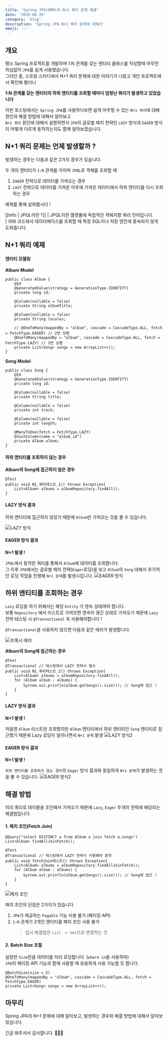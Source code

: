 ```yaml
---
title: 'Spring JPA(ORM)의 N+1 쿼리 문제 해결'
date: '2020-06-29'
category: 'blog'
description: 'Spring JPA N+1 쿼리 문제에 대해서'
emoji: '✅'
---
```


## 개요

평소 Spring 프로젝트를 개발하며 1:N 관계를 갖는 엔티티 클래스를 작성할때 아무런 의심없이 `JPA`를 쉽게 사용했습니다.  
그러던 중, 스프링 스터디에서 N+1 쿼리 문제에 대한 이야기가 나왔고 개인 프로젝트에서 확인해 봤더니

**1:N 관계를 갖는 엔티티의 하위 엔티티를 조회할 때마다 엄청난 쿼리가 발생하고 있었습니다**

이번 포스팅에서는 `Spring JPA`를 사용하다보면 쉽게 마주할 수 있는 `N+1 쿼리`에 대해 원인과 해결 방법에 대해서 알아보고  
`N+1 쿼리` 원인에 대해서 설명하면서 `JPA`의 글로벌 패치 전략인 `LAZY` 방식과 `EAGER` 방식이 어떻게 다르게 동작하는지도 함께 알아보겠습니다.

## N+1 쿼리 문제는 언제 발생할까 ?

발생하는 경우는 다음과 같은 2가지 경우가 있습니다.

두 개의 엔티티가 `1:N` 관계를 가지며 `JPQL`로 객체를 조회할 때

1. `EAGER` 전략으로 데이터를 가져오는 경우
2. `LAZY` 전략으로 데이터를 가져온 이후에 가져온 데이터에서 하위 엔티티를 다시 조회하는 경우

예제를 통해 살펴봅시다 !

[[info | JPQL이란 ?]]
| JPQL이란 플랫폼에 독립적인 객체지향 쿼리 언어입니다.  
| 자바 코드에서 데이터베이스를 조회할 때 특정 SQL이나 저장 엔진에 종속되지 않게 도와줍니다.

## N+1 쿼리 예제

#### 엔티티 모델링

**Album Model**

```java:title=Java
public class Album {
    @Id
    @GeneratedValue(strategy = GenerationType.IDENTITY)
    private long id;

    @Column(nullable = false)
    private String albumTitle;

    @Column(nullable = false)
    private String locales;

    // @OneToMany(mappedBy = "album", cascade = CascadeType.ALL, fetch = FetchType.EAGER) // 2번 상황
    @OneToMany(mappedBy = "album", cascade = CascadeType.ALL, fetch = FetchType.LAZY) // 1번 상황
    private List<Song> songs = new ArrayList<>();
}
```

**Song Model**

```java:title=Java
public class Song {
    @Id
    @GeneratedValue(strategy = GenerationType.IDENTITY)
    private long id;

    @Column(nullable = false)
    private String title;

    @Column(nullable = false)
    private int track;

    @Column(nullable = false)
    private int length;

    @ManyToOne(fetch = FetchType.LAZY)
    @JoinColumn(name = "album_id")
    private Album album;
}
```

#### 하위 엔티티를 조회하지 않는 경우

**Album의 Song에 접근하지 않은 경우**

```java:title=Java
@Test
public void N1_쿼리테스트_1() throws Exception{
    List<Album> albums = albumRepository.findAll();
}
```

#### LAZY 방식 결과

하위 엔티티에 접근하지 않았기 때문에 `Album`만 가져오는 것을 볼 수 있습니다.

![LAZY 방식](./images/lazy_1.png)

#### EAGER 방식 결과

**N+1 발생 !**

`JPQL`에서 동작한 쿼리를 통해서 `Album`에 데이터를 조회합니다.  
그 이후 `JPA`에서는 글로벌 패치 전략(`Eager`로딩)을 보고 `Album`의 `Song` 대해서 추가적인 로딩 작업을 진행해 `N+1 문제`를 발생시킵니다.
![EAGER 방식](./images/eager_1.png)

## 하위 엔티티를 조회하는 경우

`Lazy` 로딩을 하기 위해서는 해당 `Entity` 가 영속 상태여야 합니다.  
보통 `Repository` 에서 리스트로 가져오면 영속이 끊긴 상태로 가져오기 때문에 `Lazy` 전략 테스팅 시 `@Transactional` 꼭 사용해야합니다 !

`@Transactional`을 사용하지 않으면 다음과 같은 에러가 발생합니다.

![프록시 에러](./images/proxy_error.png)

**Album의 Song에 접근하는 경우**

```java:title=Java
@Test
@Transactional // 테스팅에서 LAZY 전략시 필수
public void N1_쿼리테스트_2() throws Exception{
    List<Album> albums = albumRepository.findAll();
    for (Album album : albums) {
        System.out.println(album.getSongs().size()); // Song에 접근 !
    }
}
```

#### LAZY 방식 결과

**N+1 발생 !**

처음엔 `Album` 리스트만 조회했지만 `Album` 엔티티에서 하위 엔티티인 `Song` 엔티티로 접근했기 때문에 Lazy 로딩이 일어나면서 `N+1 문제` 발생
![LAZY 방식2](./images/lazy_2.png)

#### EAGER 방식 결과

**N+1 발생 !**

`하위 엔티티를 조회하지 않는 경우`의 `Eager` 방식 결과와 동일하게 `N+1 문제`가 발생하는 것을 볼 수 있습니다.
![EAGER 방식2](./images/eager_2.png)

## 해결 방법

미리 쿼리로 테이블을 조인해서 가져오기 때문에 `Lazy`, `Eager` 두개의 전략에 해당되는 해결법입니다.

#### 1. 패치 조인(Fetch Join)

```java:title=Java
@Query("select DISTINCT a from Album a join fetch a.songs")
List<Album> findAllJoinFetch();
```

```java:title=Java
@Test
@Transactional // 테스팅에서 LAZY 전략시 사용해야 동작
public void fetchJoin테스트() throws Exception{
    List<Album> albums = albumRepository.findAllJoinFetch();
    for (Album album : albums) {
        System.out.println(album.getSongs().size()); // Song에 접근 !
    }
}
```

![패치 조인](./images/fetch_join.png)

패치 조인의 단점은 2가지가 있습니다.

1. `JPA`가 제공하는 `Pagable` 기능 사용 불가 (페이징 API)
2. `1:N` 관계가 2개인 엔티티를 패치 조인 사용 불가
   > 임시 해결법은 `List -> Set`으로 변경하는 것

#### 2. Batch Size 조절

설정한 `Size`만큼 데이터를 미리 로딩합니다. (`where in`을 사용하여)  
`JPA`의 페이징 API 기능과 함께 사용할 때 유용하게 사용 가능할 듯 합니다.

```java:title=Java
@BatchSize(size = 5)
@OneToMany(mappedBy = "album", cascade = CascadeType.ALL, fetch = FetchType.EAGER)
private List<Song> songs = new ArrayList<>();
```

## 마무리

Spring JPA의 N+1 문제에 대해 알아보고, 발생하는 경우와 해결 방법에 대해서 알아보았습니다.

긴글 봐주셔서 감사합니다. 🙇🏻‍♂️
